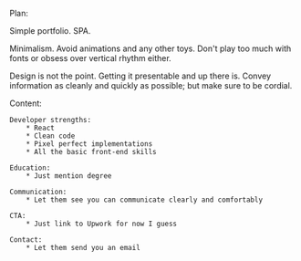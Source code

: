 

Plan:

Simple portfolio. SPA.

Minimalism. Avoid animations and any other toys. Don't play too much with fonts
or obsess over vertical rhythm either.

Design is not the point. Getting it presentable and up there is. Convey
information as cleanly and quickly as possible; but make sure to be cordial.


Content:

    Developer strengths:
        * React
        * Clean code
        * Pixel perfect implementations
        * All the basic front-end skills

    Education:
        * Just mention degree

    Communication:
        * Let them see you can communicate clearly and comfortably

    CTA:
        * Just link to Upwork for now I guess

    Contact:
        * Let them send you an email